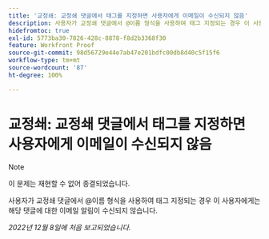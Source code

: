 ```yaml
---
title: '교정쇄: 교정쇄 댓글에서 태그를 지정하면 사용자에게 이메일이 수신되지 않음'
description: 사용자가 교정쇄 댓글에서 @이름 형식을 사용하여 태그 지정되는 경우 이 사용자에게는 해당 댓글에 대한 이메일 알림이 수신되지 않습니다.
hidefromtoc: true
exl-id: 5773ba30-7826-428c-8878-f8d2b3368f30
feature: Workfront Proof
source-git-commit: 98d56729e44e7ab47e201bdfc00db8d40c5f15f6
workflow-type: tm+mt
source-wordcount: '87'
ht-degree: 100%

---
```


# 교정쇄: 교정쇄 댓글에서 태그를 지정하면 사용자에게 이메일이 수신되지 않음

>[!NOTE]
>
>이 문제는 재현할 수 없어 종결되었습니다.

사용자가 교정쇄 댓글에서 @이름 형식을 사용하여 태그 지정되는 경우 이 사용자에게는 해당 댓글에 대한 이메일 알림이 수신되지 않습니다.

_2022년 12월 8일에 처음 보고되었습니다._
